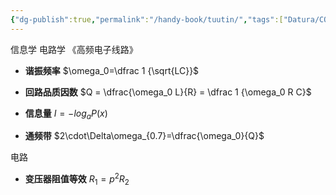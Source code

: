 ```yaml
---
{"dg-publish":true,"permalink":"/handy-book/tuutin/","tags":["Datura/COTLAB/Handy"],"noteIcon":""}
---
```



信息学 电路学 《高频电子线路》

- **谐振频率** $\omega_0=\dfrac 1 {\sqrt{LC}}$

- **回路品质因数** $Q = \dfrac{\omega_0 L}{R} = \dfrac 1 {\omega_0 R C}$

- **信息量** $I = - log_a P(x)$

- **通频带** $2\cdot\Delta\omega_{0.7}=\dfrac{\omega_0}{Q}$


电路

- **变压器阻值等效** $R_1 = p^2 R_2$



